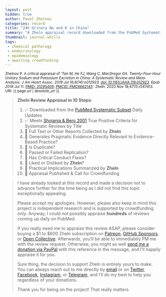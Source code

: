 ```yaml
---
layout: post
hidden: true
author: Pavel Zhelnov
categories: record
title: "24h Urinary Na and K in China"
summary: "A Zheln appraisal record downloaded from the PubMed Systematic Subset daily updates."
thumbnail: journal-whills
tags:
 - chemical pathology
 - endocrinology
 - epidemiology
 - awaiting crowdfunding
---
```


<small id="citation">Zhelnov P. A critical appraisal of _‘Tan M, He FJ, Wang C, MacGregor GA. Twenty-Four-Hour Urinary Sodium and Potassium Excretion in China: A Systematic Review and Meta-Analysis. J Am Heart Assoc. 2019 Jul 16;8(14):e012923. [doi: 10.1161/JAHA.119.012923](https://doi.org/10.1161/JAHA.119.012923). Epub 2019 Jul 11. [PMID: 31295409](https://pubmed.gov/31295409); [PMCID: PMC6662145](https://ncbi.nlm.nih.gov/pmc/PMC6662145)’._ Zheln. 2020 Nov 18;47(1):r547d13. URI: {{ page.url | absolute_url }}.</small>

> **Zheln Review Appraisal in 10 Steps:**
>
> 1. ✅ Downloaded from the [PubMed Systematic Subset](https://github.com/p1m-ortho/qs-global-ortho-search-queries/blob/global-sr-query/README.md) Daily Updates
> 2. ✅ Meets [Shojania & Bero 2001](https://www.researchgate.net/publication/11820967_Taking_Advantage_of_the_Explosion_of_Systematic_Reviews_An_Efficient_MEDLINE_Search_Strategy) True Positive Criteria for Systematic Reviews by Title
> 3. 🔄 Full Text or Other Reports Collected by **Zheln**
> 4. 🔄 Generates Pragmatic Evidence Directly Relevant to Evidence-Based Practice?
> 5. 🔄 Is Duplicate?
> 6. 🔄 Passed or Failed Replication?
> 7. 🔄 Has Critical Conduct Flaws?
> 8. 🔄 Liked or Disliked by **Zheln**?
> 9. 🔄 Practical Implications Summarized by **Zheln**
> 10. 🔄 Appraisal Published & Call for Crowdfunding

> I have already looked at this record and made a decision not to advance further for the time being as I did not find this topic exceptionally appealing.
>
> Please accept my apologies. However, please also keep in mind this project is independent research and is supported by crowdfunding only. Anyway, I could not possibly appraise **hundreds** of reviews coming up daily on PubMed.
> 
> If you really need me to appraise this review ASAP, please consider buying a $1 to $600 Zheln subscription on [Patreon](https://patreon.com/zheln), [GitHub Sponsors](https://github.com/sponsors/drzhelnov), or [Open Collective](https://opencollective.com/zheln). Afterwards, you’ll be able to immediately PM me with the review request. Otherwise, you might as well [send me a donation via PayPal](https://paypal.me/pjelnov) with this reference in the message, and I’ll happily appraise it for you.
> 
> Sure thing, the decision to support Zheln is entirely yours to make. You can always reach out to me directly by [email](mailto:pavel@zheln.com) or on [Twitter](https://twitter.com/drzhelnov), [Facebook](https://facebook.com/drzhelnov), [Instagram](https://instagram.com/igzheln), or [Telegram](https://t.me/drzhelnov), and I’ll do my best to help you regardless of your donations.
> 
> Thank you for being on the project! That really matters.
